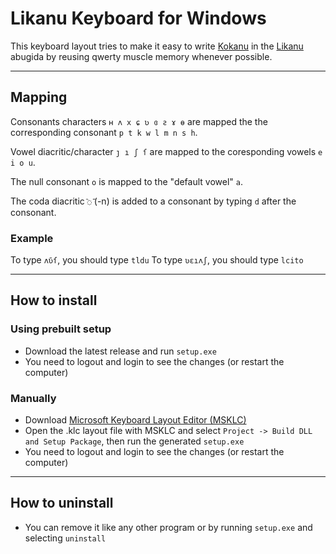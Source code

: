# Likanu Keyboard for Windows

This keyboard layout tries to make it easy to write [Kokanu](https://www.kokanu.com/) in the [Likanu](https://www.kokanu.com/en/docs/likanu) abugida by reusing qwerty muscle memory whenever possible.

---

## Mapping

Consonants characters `ʜ ʌ x ɕ ʋ ɞ ƨ ɤ ɵ` are mapped the the corresponding consonant `p t k w l m n s h`.

Vowel diacritic/character `ȷ ı ʃ ſ` are mapped to the coresponding vowels `e i o u`.

The null consonant `o` is mapped to the "default vowel" `a`.

The coda diacritic `᷆◌̄` (-n) is added to a consonant by typing `d` after the consonant.

### Example

To type `ʌʋ̄ſ`, you should type `tldu` 
To type `ʋɛıʌʃ`, you should type `lcito`

---

## How to install

### Using prebuilt setup

- Download the latest release and run `setup.exe`
- You need to logout and login to see the changes (or restart the computer)

### Manually

- Download [Microsoft Keyboard Layout Editor (MSKLC)](https://www.microsoft.com/en-us/download/details.aspx?id=102134)
- Open the .klc layout file with MSKLC and select `Project -> Build DLL and Setup Package`, then run the generated `setup.exe`
- You need to logout and login to see the changes (or restart the computer)

---

## How to uninstall


- You can remove it like any other program or by running `setup.exe` and selecting `uninstall`
